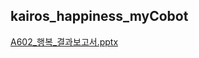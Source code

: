 ## kairos_happiness_myCobot



[A602_행복_결과보고서.pptx](https://github.com/westzerosilver/kairos_happiness_myCobot/files/15256426/A602_._.pptx)
